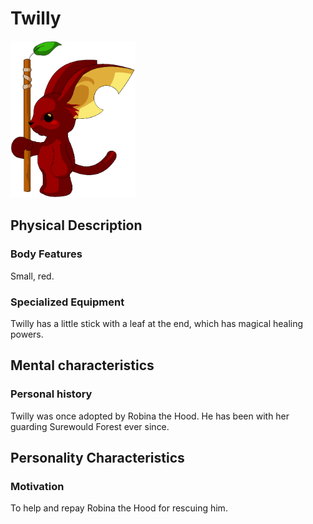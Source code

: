 # Twilly

<img src="/images/Twilly.png" alt="Twilly" width=200>

## Physical Description

### Body Features
Small, red.

### Specialized Equipment 
Twilly has a little stick with a leaf at the end, which has magical healing powers.

## Mental characteristics

### Personal history
Twilly was once adopted by Robina the Hood. He has been with her guarding Surewould Forest ever since.

## Personality Characteristics

### Motivation
To help and repay Robina the Hood for rescuing him.